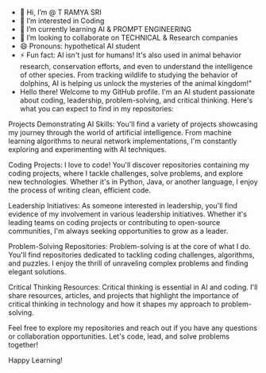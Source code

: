 - 👋 Hi, I’m @  T RAMYA SRI
- 👀 I’m interested in Coding
- 🌱 I’m currently learning AI & PROMPT ENGINEERING
- 💞️ I’m looking to collaborate on TECHNICAL & Research companies
- 😄 Pronouns: hypothetical AI student
- ⚡ Fun fact: AI isn't just for humans! It's also used in animal behavior research, conservation efforts, and even to understand the intelligence of other species. From tracking wildlife to studying the behavior of dolphins, AI is helping us unlock the mysteries of the animal kingdom!"
- Hello there! Welcome to my GitHub profile. I'm an AI student passionate about coding, leadership, problem-solving, and critical thinking. Here's what you can expect to find in my repositories:
  


Projects Demonstrating AI Skills:
You'll find a variety of projects showcasing my journey through the world of artificial intelligence. From machine learning algorithms to neural network implementations, I'm constantly exploring and experimenting with AI techniques.

Coding Projects:
I love to code! You'll discover repositories containing my coding projects, where I tackle challenges, solve problems, and explore new technologies. Whether it's in Python, Java, or another language, I enjoy the process of writing clean, efficient code.

Leadership Initiatives:
As someone interested in leadership, you'll find evidence of my involvement in various leadership initiatives. Whether it's leading teams on coding projects or contributing to open-source communities, I'm always seeking opportunities to grow as a leader.

Problem-Solving Repositories: 
Problem-solving is at the core of what I do. You'll find repositories dedicated to tackling coding challenges, algorithms, and puzzles. I enjoy the thrill of unraveling complex problems and finding elegant solutions.

Critical Thinking Resources:
Critical thinking is essential in AI and coding. I'll share resources, articles, and projects that highlight the importance of critical thinking in technology and how it shapes my approach to problem-solving.

Feel free to explore my repositories and reach out if you have any questions or collaboration opportunities. Let's code, lead, and solve problems together!

Happy Learning!

<!---
ramyasri-2003/ramyasri-2003 is a ✨ special ✨ repository because its `README.md` (this file) appears on your GitHub profile.
You can click the Preview link to take a look at your changes.
--->

